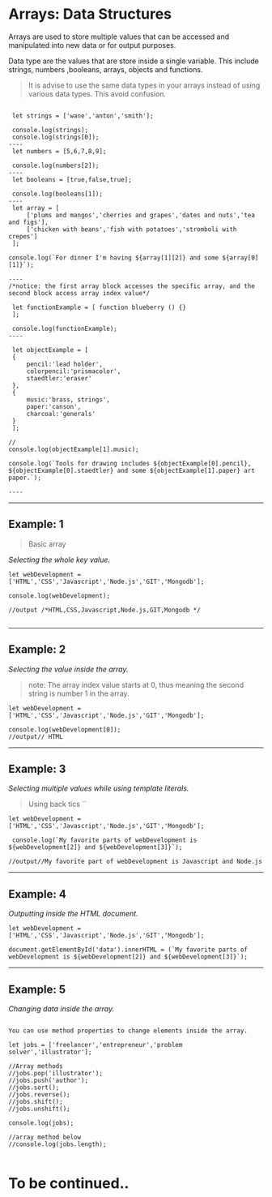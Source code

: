 # Arrays: Data Structures

Arrays are used to store multiple values that can be accessed and manipulated into new data or for output purposes. 

Data type are the values that are store inside a single variable. This include strings, numbers ,booleans, arrays, objects and functions.

> It is advise to use the same data types in your arrays instead of using various data types. This avoid confusion.

```

 let strings = ['wane','anton','smith'];

 console.log(strings);
 console.log(strings[0]);
----
 let numbers = [5,6,7,8,9];

 console.log(numbers[2]);
----
 let booleans = [true,false,true];

 console.log(booleans[1]);
----
 let array = [
     ['plums and mangos','cherries and grapes','dates and nuts','tea and figs'],
     ['chicken with beans','fish with potatoes','stromboli with crepes']
 ];

console.log(`For dinner I'm having ${array[1][2]} and some ${array[0][1]}`);

----
/*notice: the first array block accesses the specific array, and the second block access array index value*/

 let functionExample = [ function blueberry () {}
 ];

 console.log(functionExample);
----
 
 let objectExample = [
 {
     pencil:'lead holder',
     colorpencil:'prismacolor',
     staedtler:'eraser'
 },
 {
     music:'brass, strings',
     paper:'canson',
     charcoal:'generals'
 }
 ];

//
console.log(objectExample[1].music);

console.log(`Tools for drawing includes ${objectExample[0].pencil}, ${objectExample[0].staedtler} and some ${objectExample[1].paper} art paper.`);

----
```


---

## Example: 1

> Basic array

_Selecting the whole key value._ 

```
let webDevelopment = ['HTML','CSS','Javascript','Node.js','GIT','Mongodb'];

console.log(webDevelopment);

//output /*HTML,CSS,Javascript,Node.js,GIT,Mongodb */


```
---
## Example: 2

_Selecting the value inside the array._ 


> note: The array index value starts at 0, thus meaning the second string is number 1 in the array.
```
let webDevelopment = ['HTML','CSS','Javascript','Node.js','GIT','Mongodb'];

console.log(webDevelopment[0]);
//output// HTML
```
---
## Example: 3

_Selecting multiple values while using template literals._

>Using back tics `` 
```
let webDevelopment = ['HTML','CSS','Javascript','Node.js','GIT','Mongodb'];

 console.log(`My favorite parts of webDevelopment is ${webDevelopment[2]} and ${webDevelopment[3]}`);

//output//My favorite part of webDevelopment is Javascript and Node.js
```

---
## Example: 4

_Outputting inside the HTML document._

```
let webDevelopment = ['HTML','CSS','Javascript','Node.js','GIT','Mongodb'];

document.getElementById('data').innerHTML = (`My favorite parts of webDevelopment is ${webDevelopment[2]} and ${webDevelopment[3]}`);

```

---
## Example: 5

_Changing data inside the array._
```

You can use method properties to change elements inside the array.

let jobs = ['freelancer','entrepreneur','problem solver','illustrator'];

//Array methods
//jobs.pop('illustrator');
//jobs.push('author');
//jobs.sort();
//jobs.reverse();
//jobs.shift();
//jobs.unshift();

console.log(jobs);

//array method below
//console.log(jobs.length);


```

# To be continued..